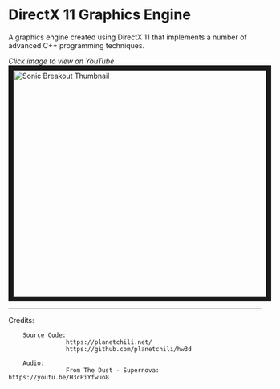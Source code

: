 # DirectX 11 Graphics Engine

A graphics engine created using DirectX 11 that implements a number of advanced C++ programming techniques.


*Click image to view on YouTube*
<a href="https://www.youtube.com/watch?feature=player_embedded&v=K1eCgV0rLbk" target="_blank">
        <img src="https://i.imgur.com/Re8SGUs.png" alt="Sonic Breakout Thumbnail" width="800" height="450" border="10" />
</a>

---

Credits:
        
        Source Code:
                    https://planetchili.net/
                    https://github.com/planetchili/hw3d
                    
        Audio:
                    From The Dust - Supernova: https://youtu.be/H3cPiYfwuo8
